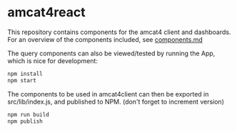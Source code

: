 # amcat4react

This repository contains components for the amcat4 client and dashboards. For an overview of the components included, see [components.md](components.md)

The query components can also be viewed/tested by running the App, which is nice for development:

```bash
npm install
npm start
```

The components to be used in amcat4client can then be exported in src/lib/index.js, and published to NPM.
(don't forget to increment version)

```bash
npm run build
npm publish
```
